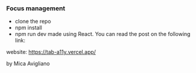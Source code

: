 ### Focus management

- clone the repo
- npm install
- npm run dev
made using React. You can read the post on the following link: 

website: https://tab-a11y.vercel.app/

by Mica Avigliano
